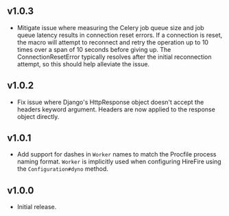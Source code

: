 ## v1.0.3

* Mitigate issue where measuring the Celery job queue size and job queue latency results in connection reset errors. If a connection is reset, the macro will attempt to reconnect and retry the operation up to 10 times over a span of 10 seconds before giving up. The ConnectionResetError typically resolves after the initial reconnection attempt, so this should help alleviate the issue.

## v1.0.2

* Fix issue where Django's HttpResponse object doesn't accept the headers keyword argument. Headers are now applied to the response object directly.

## v1.0.1

* Add support for dashes in `Worker` names to match the Procfile process naming format. `Worker` is implicitly used when configuring HireFire using the `Configuration#dyno` method.

## v1.0.0

* Initial release.
